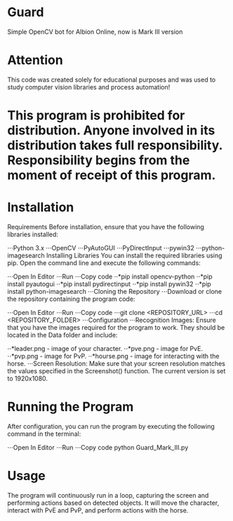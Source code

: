 # Guard
Simple OpenCV bot for Albion Online, now is Mark III version

# Attention
This code was created solely for educational purposes and was used to study computer vision libraries and process automation!
# This program is prohibited for distribution. Anyone involved in its distribution takes full responsibility. Responsibility begins from the moment of receipt of this program.

# Installation
Requirements
Before installation, ensure that you have the following libraries installed:

⋅⋅⋅Python 3.x
⋅⋅⋅OpenCV
⋅⋅⋅PyAutoGUI
⋅⋅⋅PyDirectInput
⋅⋅⋅pywin32
⋅⋅⋅python-imagesearch
Installing Libraries
You can install the required libraries using pip. Open the command line and execute the following commands:

⋅⋅⋅Open In Editor
⋅⋅⋅Run
⋅⋅⋅Copy code
⋅⋅*pip install opencv-python
⋅⋅*pip install pyautogui
⋅⋅*pip install pydirectinput
⋅⋅*pip install pywin32
⋅⋅*pip install python-imagesearch
⋅⋅⋅Cloning the Repository
⋅⋅⋅Download or clone the repository containing the program code:

⋅⋅⋅Open In Editor
⋅⋅⋅Run
⋅⋅⋅Copy code
⋅⋅⋅git clone <REPOSITORY_URL>
⋅⋅⋅cd <REPOSITORY_FOLDER>
⋅⋅⋅Configuration
⋅⋅⋅Recognition Images: Ensure that you have the images required for the program to work. They should be located in the Data folder and include:

⋅⋅*leader.png - image of your character.
⋅⋅*pve.png - image for PvE.
⋅⋅*pvp.png - image for PvP.
⋅⋅*hourse.png - image for interacting with the horse.
⋅⋅⋅Screen Resolution: Make sure that your screen resolution matches the values specified in the Screenshot() function. The current version is set to 1920x1080.

# Running the Program
After configuration, you can run the program by executing the following command in the terminal:

⋅⋅⋅Open In Editor
⋅⋅⋅Run
⋅⋅⋅Copy code
python Guard_Mark_III.py

# Usage
The program will continuously run in a loop, capturing the screen and performing actions based on detected objects. It will move the character, interact with PvE and PvP, and perform actions with the horse.
